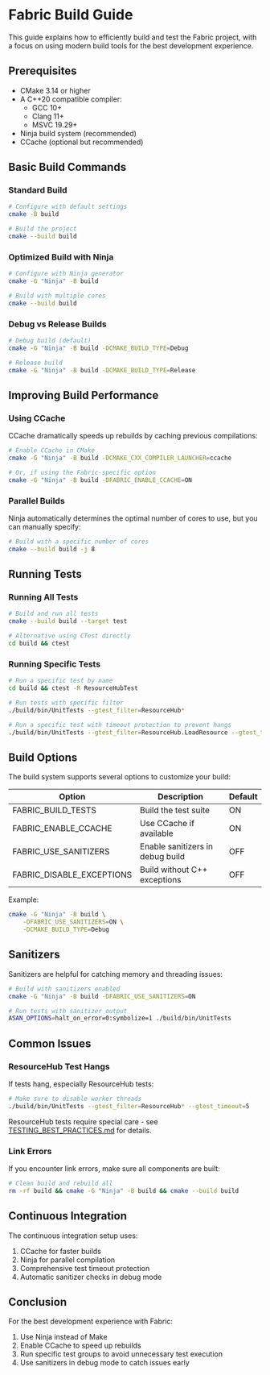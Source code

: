 # Fabric Build Guide

This guide explains how to efficiently build and test the Fabric project, with a focus on using modern build tools for the best development experience.

## Prerequisites

- CMake 3.14 or higher
- A C++20 compatible compiler:
  - GCC 10+
  - Clang 11+
  - MSVC 19.29+
- Ninja build system (recommended)
- CCache (optional but recommended)

## Basic Build Commands

### Standard Build

```bash
# Configure with default settings
cmake -B build

# Build the project
cmake --build build
```

### Optimized Build with Ninja

```bash
# Configure with Ninja generator
cmake -G "Ninja" -B build

# Build with multiple cores
cmake --build build
```

### Debug vs Release Builds

```bash
# Debug build (default)
cmake -G "Ninja" -B build -DCMAKE_BUILD_TYPE=Debug

# Release build
cmake -G "Ninja" -B build -DCMAKE_BUILD_TYPE=Release
```

## Improving Build Performance

### Using CCache

CCache dramatically speeds up rebuilds by caching previous compilations:

```bash
# Enable CCache in CMake
cmake -G "Ninja" -B build -DCMAKE_CXX_COMPILER_LAUNCHER=ccache

# Or, if using the Fabric-specific option
cmake -G "Ninja" -B build -DFABRIC_ENABLE_CCACHE=ON
```

### Parallel Builds

Ninja automatically determines the optimal number of cores to use, but you can manually specify:

```bash
# Build with a specific number of cores
cmake --build build -j 8
```

## Running Tests

### Running All Tests

```bash
# Build and run all tests
cmake --build build --target test

# Alternative using CTest directly
cd build && ctest
```

### Running Specific Tests

```bash
# Run a specific test by name
cd build && ctest -R ResourceHubTest

# Run tests with specific filter
./build/bin/UnitTests --gtest_filter=ResourceHub*

# Run a specific test with timeout protection to prevent hangs
./build/bin/UnitTests --gtest_filter=ResourceHub.LoadResource --gtest_timeout=5
```

## Build Options

The build system supports several options to customize your build:

| Option                    | Description                      | Default |
| ------------------------- | -------------------------------- | ------- |
| FABRIC_BUILD_TESTS        | Build the test suite             | ON      |
| FABRIC_ENABLE_CCACHE      | Use CCache if available          | ON      |
| FABRIC_USE_SANITIZERS     | Enable sanitizers in debug build | OFF     |
| FABRIC_DISABLE_EXCEPTIONS | Build without C++ exceptions     | OFF     |

Example:

```bash
cmake -G "Ninja" -B build \
    -DFABRIC_USE_SANITIZERS=ON \
    -DCMAKE_BUILD_TYPE=Debug
```

## Sanitizers

Sanitizers are helpful for catching memory and threading issues:

```bash
# Build with sanitizers enabled
cmake -G "Ninja" -B build -DFABRIC_USE_SANITIZERS=ON

# Run tests with sanitizer output
ASAN_OPTIONS=halt_on_error=0:symbolize=1 ./build/bin/UnitTests
```

## Common Issues

### ResourceHub Test Hangs

If tests hang, especially ResourceHub tests:

```bash
# Make sure to disable worker threads
./build/bin/UnitTests --gtest_filter=ResourceHub* --gtest_timeout=5
```

ResourceHub tests require special care - see [TESTING_BEST_PRACTICES.md](TESTING_BEST_PRACTICES.md) for details.

### Link Errors

If you encounter link errors, make sure all components are built:

```bash
# Clean build and rebuild all
rm -rf build && cmake -G "Ninja" -B build && cmake --build build
```

## Continuous Integration

The continuous integration setup uses:

1. CCache for faster builds
2. Ninja for parallel compilation
3. Comprehensive test timeout protection
4. Automatic sanitizer checks in debug mode

## Conclusion

For the best development experience with Fabric:

1. Use Ninja instead of Make
2. Enable CCache to speed up rebuilds
3. Run specific test groups to avoid unnecessary test execution
4. Use sanitizers in debug mode to catch issues early
